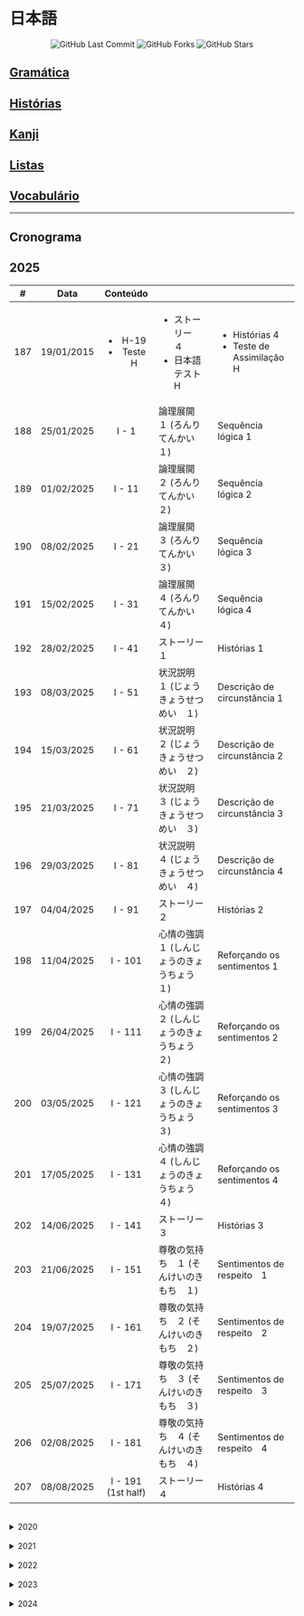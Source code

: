 # 日本語

<p align="center">
  <img src="https://img.shields.io/github/last-commit/cintia-shinoda/nihongo" alt="GitHub Last Commit" />
  <img src="https://img.shields.io/github/forks/cintia-shinoda/nihongo" alt="GitHub Forks" />
  <img src="https://img.shields.io/github/stars/cintia-shinoda/nihongo" alt="GitHub Stars" />
</p>


## [Gramática](https://github.com/cintia-shinoda/nihongo/tree/master/Gramatica)

## [Histórias](https://github.com/cintia-shinoda/nihongo/tree/master/Historias)

## [Kanji](https://github.com/cintia-shinoda/nihongo/tree/master/Kanji)

## [Listas](https://github.com/cintia-shinoda/nihongo/tree/master/Listas)

## [Vocabulário](https://github.com/cintia-shinoda/nihongo/tree/master/Vocabulario)

---

## Cronograma

## 2025

|  #  | Data      | Conteúdo |       |   |
|:---:|:----------:|:-------:|:-----|:---|
| 187 | 19/01/2015 | <ul><li>H-19</li><li>Teste H</li></ul> | <ul><li>ストーリー　４</li><li>日本語 テスト H</li></ul> | <ul><li>Histórias 4</li><li>Teste de Assimilação H</li></ul> |
| 188 | 25/01/2025 | I - 1 | 論理展開　１ (ろんりてんかい　１) | Sequência lógica 1 |
| 189 | 01/02/2025 | I - 11 | 論理展開　２ (ろんりてんかい　２) | Sequência lógica 2 |
| 190 | 08/02/2025 | I - 21 | 論理展開　３ (ろんりてんかい　３) | Sequência lógica 3 |
| 191 | 15/02/2025 | I - 31 | 論理展開　４ (ろんりてんかい　４) | Sequência lógica 4 |
| 192 | 28/02/2025 | I - 41 | ストーリー　１ | Histórias 1 |
| 193 | 08/03/2025 | I - 51 | 状況説明　１ (じょうきょうせつめい　１) | Descrição de circunstância 1 |
| 194 | 15/03/2025 | I - 61 | 状況説明　２ (じょうきょうせつめい　２) | Descrição de circunstância 2 |
| 195 | 21/03/2025 | I - 71 | 状況説明　３ (じょうきょうせつめい　３) | Descrição de circunstância 3 |
| 196 | 29/03/2025 | I - 81 | 状況説明　４ (じょうきょうせつめい　４) | Descrição de circunstância 4 |
| 197 | 04/04/2025 | I - 91 | ストーリー　２ | Histórias 2 |
| 198 | 11/04/2025 | I - 101 | 心情の強調　１ (しんじょうのきょうちょう　１) | Reforçando os sentimentos 1 |
| 199 | 26/04/2025 | I - 111 | 心情の強調　２ (しんじょうのきょうちょう　２) | Reforçando os sentimentos 2 |
| 200 | 03/05/2025 | I - 121 | 心情の強調　３ (しんじょうのきょうちょう　３) | Reforçando os sentimentos 3 |
| 201 | 17/05/2025 | I - 131 | 心情の強調　４ (しんじょうのきょうちょう　４) | Reforçando os sentimentos 4 
| 202 | 14/06/2025 | I - 141 | ストーリー　３ | Histórias 3 |
| 203 | 21/06/2025 | I - 151 | 尊敬の気持ち　１ (そんけいのきもち　１) | Sentimentos de respeito　1 |
| 204 | 19/07/2025 | I - 161 | 尊敬の気持ち　２ (そんけいのきもち　２) | Sentimentos de respeito　2 |
| 205 | 25/07/2025 | I - 171 | 尊敬の気持ち　３ (そんけいのきもち　３) | Sentimentos de respeito　3 |
| 206 | 02/08/2025 | I - 181 | 尊敬の気持ち　４ (そんけいのきもち　４) | Sentimentos de respeito　4 |
| 207 | 08/08/2025 | I - 191 (1st half) | ストーリー　４ | Histórias 4 |

<br>


<details>
<summary>2020</summary>

|  #  | Data       | Conteúdo  |       |   |
|:---:|:----------:|:--------:|:-----|:---|
|   1  | 03/06/2020 |  |  |
|   2  | 10/06/2020 | 4A |  |
|   3  | 17/06/2020 |  |  | 
|   4  | 24/06/2020 |  |  |
|   5  | 02/07/2020 |  |  |
|   6  | 08/07/2020 |  |  |
|   7  | 16/07/2020 |  |  |
|   8  | 22/07/2020 |  |  |
|   9  | 30/07/2020 |  |  |
|  10  | 05/08/2020 |  |  |
|  11  | 12/08/2020 |  |  |
|  12  | 20/08/2020 |  |  |
|  13  | 02/09/2020 |  |  |
|  14  | 09/09/2020 |  |  |
|  15  | 16/09/2020 |  |  |
|  16  | 24/09/2020 |  |  |
|  17  | 07/10/2020 |  |  |
|  18  | 21/10/2020 |  |  |
|  19  | 28/10/2020 |  |  |
|  20  | 06/11/2020 |  |  |
|  21  | 11/11/2020 |  |
|  22  | 18/11/2020 | A -  1   |かんじ　1 | Kanji 1 |
|  23  | 25/11/2020 | A - 11   |　かんじ　2 | Kanji 2 |
|  24  | 02/12/2020 | A - 21   |　めいしぶん　１ | Frases substantivas 1 |
|  25  | 09/12/2020 | A - 31   |　めいしぶん　２ | Frases substantivas 2 |
|  26  | 17/12/2020 | A - 41 |　めいしぶん　３ | Frases substantivas 3 |

</details>

<br>


<details>
<summary>2021</summary>

|  #  | Data       | Conteúdo |       |  |
|:---:|:----------:|:-------:|:-----|:---|
|  27  | 13/01/2021 | A - 51  | めいしぶん　４ | Frases substantivas 4 |
|  28  | 27/01/2021 | A - 61  | めいしぶん　５ | Frases substantivas 5 |
|  29  | 04/02/2021 | A - 71  | どうしぶん　１ | Frases verbais 1 |
|  30  | 10/02/2021 | A - 81  | どうしぶん　２ | Frases verbais 2 |
|  31  | 17/02/2021 | A - 91  | どうしぶん　３ | Frases verbais 3 |
|  32  | 25/02/2021 | A - 101 | どうしぶん　４ | Frases verbais 4 |
|  33  | 17/03/2021 | A - 111 | どうしぶん　５ | Frases verbais 5 |
|  34  | 24/03/2021 | A - 121 | ストーリ　１ | Histórias 1 |
|  35  | 31/03/2021 | A - 131 | けいようしの　はたらき | Função do adjetivo |
|  36  | 07/04/2021 | A - 141 | けいようしぶん　１ | Frases adjetivas 1 |
|  37  | 22/04/2021 | A - 151 | けいようしぶん　２ | Frases adjetivas 2 |
|  38  | 30/04/2021 | A - 161 | けいようしぶん　３ | Frases adjetivas 3 |
|  39  | 05/05/2021 | A - 171 | けいようしぶん　４ | Frases adjetivas 4 |
|  40  | 14/05/2021 | A - 181 | ストーリ　２ | Histórias 2 |
|  41  | 11/06/2021 |  |  |
|  42  | 16/06/2021 |  |  | Pretérito (frases verbais) 1 |
|  43  | 23/06/2021 |  |  | Pretérito (frases verbais) 2 |
|  44  | 01/09/2021 |  |  | Pretérito (frases verbais) 3 | 
|  45  | 16/09/2021 | B - 31 | かこ　(どうしぶん) ４ | Pretérito (frases verbais) 4 |
|  46  | 22/09/2021 | B - 41 | すうりょうの　ひょうげん | Expressões de quantidade |
|  47  | 29/09/2021 | B - 51 (1st half) | ときの　ひょうげん　１ | Expressões de tempo 1 |
|  48  | 06/10/2021 | B - 51 (2nd half) | ときの　ひょうげん　１ | Expressões de tempo 1 |
|  49  | 14/10/2021 | B - 61 (1st half) | ときの　ひょうげん　２ | Expressões de tempo 2 |
|  50  | 20/10/2021 | B - 61 (2nd half) | ときの　ひょうげん　２ | Expressões de tempo 2 |
|  51  | 27/10/2021 | B - 71 | ばしょの　ひょうげん　１ | Expressões de lugar 1 |
|  52  | 03/11/2021 | B - 81 | ばしょの　ひょうげん　２ | Expressões de lugar 2 |
|  53  | 10/11/2021 | B - 91 (1st half) | かかくの ひょうげん | Expressões de preço |
|  54  | 17/11/2021 | B - 91 (2nd half) | かかくの ひょうげん | Expressões de preço |
|  55  | 25/11/2021 | B - 101 (1st half) | かんじ | Kanji 1 |
|  56  | 09/12/2021 | B - 101 (2nd half) | かんじ １ | Kanji 1 |
|  57  | 15/12/2021 | B - 111 | ストーリ　１ | Histórias 1 |

</details>

<br>


<details>
<summary>2022</summary>

|  #  | Data       | Conteúdo |       | |
|:---:|:----------:|:-------:|:-----|:---|
| 58 | 12/01/2022 | B - 12 | かこ（めいしぶん）１ | Pretérito (frases substantivas) 1
| 59 | 20/01/2022 | B - 13 | かこ（めいしぶん）2 | Pretérito (frases substantivas) 2 |
| 60 | 02/02/2022 | B - 14 | かこ（けいようしぶん）１ | Pretérito (frases adjetivas) 1 |
| 61 | 09/02/2022 | B - 15 | かこ（けいようしぶん）2 | Pretérito (frases adjetivas) 2 |
| 62 | 17/02/2022 | B - 16 | かこ（けいようしぶん）3 | Pretérito (frases adjetivas) 3 |
| 63 | 02/03/2022 |<ul><li>B - 17</li><li>B - 18</li></ul> | <ul><li>かんじ　２</li><li>ストーリ - 2</li></ul> | <ul><li>Kanji 2</li><li>Histórias 2</li></ul> |
| 64 | 10/03/2022 |<ul><li>B - 19</li><li>Teste B</li></ul> | <ul><li>ことばの まとめ</li><li>日本語 テスト　- B</li></ul>| <ul><li>Revisão das palavras</li><li>Teste de Assimilação B</li></ul> |
| 65 | 16/03/2022 | C - 1 | ごじゅん | Ordem das palavras |
| 66 | 24/03/2022 | C - 11 | じょし　１ | Partículas 1 |
| 67 | 30/03/2022 | C - 21 | じょし　２ | Partículas 2 |
| 68 | 06/04/2022 | C - 31 | じょし　３ | Partículas 3 |
| 69 | 13/04/2022 | C - 41 | じょし　４ | Partículas 4 |
| 70 | 20/04/2022 | C - 51 | じょし　５ | Partículas 5 |
| 71 | 11/05/2022 | C - 61 | じょし　６ | Partículas 6 |
| 72 | 25/05/2022 | C - 71 | じょし　７ | Partículas 7 |
| 73 | 01/06/2022 | C - 81 | じょし　８ | Partículas 8 |
| 74 | 08/06/2022 | C - 91 | じょし　９ | Partículas 9 |
| 75 | 15/06/2022 | C - 101 | じょし　１０ | Partículas 10 |
| 76 | 22/06/2022 | C - 111 | ストーリー　１ | Histórias 1 |
| 77 | 29/06/2022 | C - 121 | こそあど　１ | palavras こそあど se refere ao grupo de palavras formadas por これ, それ, あれ, どれ ou seus derivados. O termo foi criado à partir das iniciais こ,　そ,　あ,　ど |
| 78 | 06/07/2022 | C - 131 | こそあど　２ |  |
| 79 | 13/07/2022 | C - 141 | ぎもんひょうげん | Expressões Interrogativas |
| 80 | 03/08/2022 | C - 151 | ふくし　１ | Advérbios 1 |
| 81 | 11/08/2022 | C - 161 | ふくし　２ | Advérbios 2 |
| 82 | 17/08/2022 | C - 171 | かんじ | Kanji |
| 83 | 24/08/2022 | C - 181 | ストーリー　２ | Histórias 2 |
| 84 | 31/08/2022 | C - 191 | ことばの　まとめ | Revisão das palavras |
| 85 | 08/09/2022 | Teste C | 日本語 テスト | Teste de Assimilação C |
| 86 | 14/09/2022 | D - 1 | 漢字 １| Kanji 1 |
| 87 | 28/09/2022 | D - 11 | ある と ない | ある e ない |
| 88 | 07/10/2022 | D - 21 | ふつうたい １ | Estilo informal 1 |
| 89 | 14/10/2022 | D - 31 | ふつうたい ２ | Estilo informal ２ |
| 90 | 19/10/2022 | D - 41 | 動詞の辞書形 １ (どうしのじしょけい １) | Forma do dicionário (infinitivo) 1 |
| 91 | 26/10/2022 | D - 51 | 動詞の辞書形 ２ (どうしのじしょけい ２ | Forma do dicionário (infinitivo) 2 |
| 92 | 04/11/2022 | D - 61 | 動詞の　ない形 (どうしの ないけい) | Forma ない |
| 93 | 09/11/2022 | D - 71 | 漢字 ２ (かんじ ２) | Kanji 2 |
| 94 | 16/11/2022 | D - 81 | 動詞の　た形と　て形 １ (どうしの　たけいと　てけい　１) | Forma た e forma て 1 |
| 95 | 23/11/2022 | D - 91 | 動詞の　た形と　て形 ２ (どうしの　たけいと　てけい　２) | Forma た e forma て 2 |
| 96 | 02/12/2022 | D - 101 | 動詞の　た形と　て形 ３ (どうしの　たけいと　てけい　３) | Forma た e forma て ３ |
| 97 | 09/12/2022 | D - 111 | 動詞の　た形と　て形 ４ (どうしの　たけいと　てけい　４) | Forma た e forma て 4 |
| 98 | 14/12/2022 | D - 121 | 動詞の　た形と　て形 ５ (どうしの　たけいと　てけい　５) | Forma た e forma て 5 |
| 99 | 21/12/2022 | D - 131 | ストーリー　１ | Histórias 1 |

</details>

<br>


<details>
<summary>2023</summary>

|  #  | Data      | Conteúdo |      |    |
|:---:|:----------:|:-------:|:-----|:---|
| 100 | 05/01/2023 | D - 141 | 動詞の否定 １ (どうしのひてい １) | Forma Negativa 1 |
| 101 | 11/01/2023 | D - 151 | 動詞の否定 ２ (どうしのひてい ２) | Forma Negativa 2 |
| 102 | 20/01/2023 | D - 161 | 動詞の否定 ３ (どうしのひてい ３) | Forma Negativa 3 |
| 103 | 27/01/2023 | D - 171 | 動詞の否定 ４ (どうしのひてい ４) | Forma Negativa 4 |
| 104 | 01/02/2023 | D - 181 | ストーリー ２ | Histórias 2 |
| 105 | 08/02/2023 |<ul><li>D - 191</li><li>Teste D</li></ul>|<ul><li>語彙の まとめ (ごいの まとめ)</li><li>日本語 テスト D</li></ul>|<ul><li>Revisão das palavras</li><li>Teste de Assimilação D</li></ul>|
| 106 | 17/02/2023 | E - 1 | 漢字 １ | Kanji 1 |
| 107 | 22/02/2023 | E - 11 | て形 (てけい) | Forma て |
| 108 | 01/03/2023 | E - 21 | 依頼表現 (いらいひょうげん) | Expressões de pedido |
| 109 | 08/03/2023 | E - 31 | 〜ている １ | 〜ている 1 |
| 110 | 15/03/2023 | E - 41 | 〜ている ２ | 〜ている 2 |
| 111 | 22/03/2023 | E - 51 | 〜ている ３ | 〜ている 3 |
| 112 | 29/03/2023 | E - 61 | 漢字 ２ (かんじ ２) | Kanji 2 |
| 113 | 05/04/2023 | E - 71 | 〜てある | 〜てある |
| 114 | 12/04/2023 | E - 81 | 動詞の名詞修飾１ (どうしのめいししゅうしょく  １) | Verbo que modifica o substantivo 1 |
| 115 | 26/04/2023 | E - 91 | 動詞の名詞修飾２ (どうしのめいししゅうしょく ２) | Verbo que modifica o substantivo 2 |
| 116 | 03/05/2023 | E - 101 | もの、の、こと | "もの", "の" e "こと" |
| 117 | 17/05/2023 | E - 111 | 可能表現 (かのうひょうげん) | Expressões de possibilidades |
| 118 | 24/05/2023 | E - 121 | ストーリー　１ | Histórias 1 |
| 119 | 31/05/2023 | E - 131 | 時の接続表現 １　(ときのせつぞくひょうげん　１) | Expressões de conexão de tempo 1 |
| 120 | 07/06/2023 | E - 141 | 時の接続表現 ２　(ときのせつぞくひょうげん　２) | Expressões de conexão de tempo 2 |
| 121 | 14/06/2023 | E - 151 | 推測表現 (すいそくひょうげん) | Expressões de suposição |
| 122 | 21/06/2023 | E - 161 | 勧誘表現 １ (かんゆうひょうげん １) | Expressões de convite 1 |
| 123 | 01/07/2023 | E - 171 | 勧誘表現 ２ (かんゆうひょうげん ２) | Expressões de convite 2 |
| 124 | 05/07/2023 | E - 181 | ストーリー ２ | Histórias 2 |
| 125 | 12/07/2023 | E - 191 | 語彙のまとめ (ごいのまとめ) | Revisão das palavras |
| 126 | 19/07/2023 | Teste E | 日本語 テスト E | Teste de Assimilação E |
| 127 | 03/08/2023 | F - 1 | 漢字 １ (かんじ １) | Kanji 1 |
| 128 | 09/08/2023 | F - 11 | 命令表現 １ (めいれいひょうげん １) | Expressões imperativas 1 |
| 129 | 16/08/2023 | F - 21 | 命令表現 ２ (めいれいひょうげん ２) | Expressões imperativas 2 |
| 130 | 23/08/2023 | F - 31 | 条件表現 １ (じょうけんひょうげん １) | Expressões de condição 1 |
| 131 | 30/08/2023 | F - 41 | 条件表現 ２ (じょうけんひょうげん ２) | Expressões de condição 2 |
| 132 | 06/09/2023 | F - 51 | 条件表現 ３ (じょうけんひょうげん ３) | Expressões de condição 3 |
| 133 | 14/09/2023 | F - 61 | 漢字 ２ (かんじ ２) | Kanji 2 |
| 134 | 22/09/2023 | F - 71 | 原因・理由表現 (げんいん・りゆうひょうげん) | Expressões explicativas |
| 135 | 27/09/2023 | F - 81 | 時間表現 (じかんひょうげん) | Expressões de tempo |
| 136 | 04/10/2023 | F - 91 | 接続詞 １ (せつぞくし １) | Conjunções 1 |
| 137 | 18/10/2023 | F - 101 | 接続詞 ２ (せつぞくし ２) | Conjunções 2 |
| 138 | 25/10/2023 | F - 111 | ストーリー １ | Histórias 1 |
| 139 | 01/11/2023 | F - 121 | 希望表現 (きぼうひょうげん) | Expressões de Desejo |
| 140 | 08/11/2023 | F - 131 | 義務表現 (ぎむひょうげん) | Expressões de Dever |
| 141 | 22/11/2023 | F - 141 | 許可表現 (きょかひょうげん) | Expressões de Permissão |
| 142 | 29/11/2023 | F - 151 | 禁止表現 (きんしひょうげん) | Expressões de Proibição |
| 143 | 06/12/2023 | F - 161 | 経験表現 (けいけんひょうげん) | Expressões de Experiência |
| 144 | 13/12/2023 | F - 171 | 忠告表現 (ちゅうこくひょうげん) | Expressões de Advertência |

</details>

<br>


<details>
<summary>2024</summary>

|  #  | Data      | Conteúdo |       |   |
|:---:|:----------:|:-------:|:-----|:---|
| 145 | 10/01/2024 | F - 181 | ストーリー　２ | Histórias 2 |
| 146 | 18/01/2024 | <ul><li>F - 191</li><li>Teste F</li></ul> | <ul><li>語彙の まとめ (ごいの まとめ)</li><li>日本語 テスト F</li></ul> | <ul><li>Revisão das palavras</li><li>Teste de Assimilação F</li></ul> |
| 147 | 24/01/2024 | G - 1 | 動詞のいろいろな表現　１ (どうしのいろいろなひょうげん １) | Diversas expressões verbais 1 |
| 148 | 31/01/2024 | G - 11 | 動詞のいろいろな表現　２ (どうしのいろいろなひょうげん ２) | Diversas expressões verbais 2 |
| 149 | 07/02/2024 | G - 21 | 動詞のいろいろな表現　３ (どうしのいろいろなひょうげん ３) | Diversas expressões verbais 3 |
| 150 | 15/02/2023 | G - 31 | 動詞のいろいろな表現　４ (どうしのいろいろなひょうげん ４) | Diversas expressões verbais 4 |
| 151 | 21/02/2024 | G - 41 | ストーリー　１ | Histórias 1 |
| 152 | 28/02/2024 | G - 51 | 対人関係 １ (たいじんかんけい １) | Relações pessoais 1 |
| 153 | 06/03/2024 | G - 61 | 対人関係 ２ (たいじんかんけい ２) | Relações pessoais 2 |
| 154 | 14/03/2024 | G - 71 | 対人関係 ３ (たいじんかんけい ３) | Relações pessoais 3 |
| 155 | 20/03/2024 | G - 81 | 対人関係 ４ (たいじんかんけい ４) | Relações pessoais 4 |
| 156 | 27/03/2024 | G - 91 | ストーリー ２ | Histórias 2 |
| 157 | 10/04/2024 | G - 101 | 気持ちの表現　１ (きもちのひょうげん １) | Expressões de sentimentos 1 |
| 158 | 17/04/2024 | G - 111 | 気持ちの表現　２ (きもちのひょうげん 2) | Expressões de sentimentos 2 |
| 159 | 26/04/2024 | G - 121 | 気持ちの表現　３ (きもちのひょうげん ３) | Expressões de sentimentos 3 |
| 160 | 01/05/2024 | G - 131 | 気持ちの表現　４ (きもちのひょうげん ４) | Expressões de sentimentos 4 |
| 161 | 08/05/2024 | G - 141 | ストーリー　３ | Histórias 3 |
| 162 | 17/05/2024 | G - 151 | 判断表現 １ (はんだんひょうげん １) | Expressões decisivas 1 |
| 163 | 24/05/2024 | G - 161 | 判断表現 ２ (はんだんひょうげん ２) | Expressões decisivas 2 |
| 164 | 29/05/2024 | G - 171 | 判断表現 ３ (はんだんひょうげん ３) | Expressões decisivas 3 |
| 165 | 05/06/2024 | G - 181 | 判断表現 ４ (はんだんひょうげん ４) | Expressões decisivas 4 |
| 166 | 14/06/2024 | G - 191 | ストーリー ４ | Histórias 4 |
| 167 | 19/06/2024 | Teste G | 日本語 テスト G | Teste de Assimilação G |
| 168 | 26/06/2024 | H - 1 | 外部への影響　１ (がいぶへのえいきょう １) | Influenciando os demais 1 |
| 169 | 04/07/2024 | H - 11 | 外部への影響　２ (がいぶへのえいきょう ２) | Influenciando os demais 2 |
| 170 | 10/07/2024 | H - 21 | 外部への影響　３ (がいぶへのえいきょう ３) | Influenciando os demais 3 |
| 171 | 26/07/2024 | H - 31 | 外部への影響　４ (がいぶへのえいきょう ４) | Influenciando os demais 4 |
| 172 | 31/07/2024 | H - 41 | ストーリー １ | Histórias 1 |
| 173 | 09/08/2024 | H - 51 | 外部からの影響　１ (がいぶからのえいきょう１) | Influências de terceiros 1 |
| 174 | 14/08/2024 | H - 61 | 外部からの影響　２ (がいぶからのえいきょう　２) | Influências de terceiros 2 |
| 175 | 23/08/2024 | H - 71 | 外部からの影響　３ (がいぶからのえいきょう　３) | Influências de terceiros 3 |
| 176 | 04/09/2024 | H - 81 | 外部からの影響　４ (がいぶからのえいきょう　４) | Influências de terceiros 4 |
| 177 | 05/10/2024 | H - 91 | ストーリー ２ | Histórias 2 |
| 178 | 11/10/2024 | H - 101 | 行動と状況の可能性　１ (こうどうとじょうきょうのかのうせい　１) | Possibilidade de ação e estado 1 |
| 179 | 18/10/2024 | H - 111 | 行動と状況の可能性　２ (こうどうとじょうきょうのかのうせい　２) | Possibilidade de ação e estado 2 |
| 180 | 25/10/2024 | H - 121 | 行動と状況の可能性　３ (こうどうとじょうきょうのかのうせい　３) | Possibilidade de ação e estado 3 |
| 181 | 01/11/2024 | H - 131 | 行動と状況の可能性　４ (こうどうとじょうきょうのかのうせい　４) | Possibilidade de ação e estado 4 |
| 182 | 09/11/2024 | H - 141 | ストーリー ３ | Histórias 3 |
| 183 | 23/11/2024 | H - 151 | 表現の確実性　１　(ひょうげんのかくじつせい　１) | Expressões de certeza 1 |
| 184 | 30/11/2024 | H - 161 | 表現の確実性　２　(ひょうげんのかくじつせい　２) | Expressões de certeza 2 |
| 185 | 07/12/2024 | H - 171 | 表現の確実性　３　(ひょうげんのかくじつせい　３) | Expressões de certeza 3 |
| 186 | 18/12/2024 | H - 181 | 表現の確実性　４　(ひょうげんのかくじつせい　４) | Expressões de certeza 4 |

</details>

<br>


